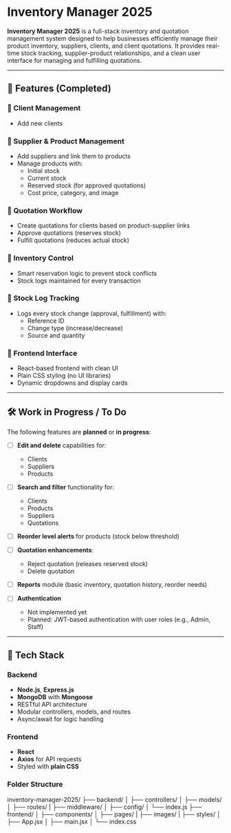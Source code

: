 # Inventory Manager 2025

**Inventory Manager 2025** is a full-stack inventory and quotation management system designed to help businesses efficiently manage their product inventory, suppliers, clients, and client quotations. It provides real-time stock tracking, supplier-product relationships, and a clean user interface for managing and fulfilling quotations.

---

## 🚀 Features (Completed)

### 🔹 Client Management

- Add new clients

### 🔹 Supplier & Product Management

- Add suppliers and link them to products
- Manage products with:
  - Initial stock
  - Current stock
  - Reserved stock (for approved quotations)
  - Cost price, category, and image

### 🔹 Quotation Workflow

- Create quotations for clients based on product-supplier links
- Approve quotations (reserves stock)
- Fulfill quotations (reduces actual stock)

### 🔹 Inventory Control

- Smart reservation logic to prevent stock conflicts
- Stock logs maintained for every transaction

### 🔹 Stock Log Tracking

- Logs every stock change (approval, fulfillment) with:
  - Reference ID
  - Change type (increase/decrease)
  - Source and quantity

### 🔹 Frontend Interface

- React-based frontend with clean UI
- Plain CSS styling (no UI libraries)
- Dynamic dropdowns and display cards

---

## 🛠️ Work in Progress / To Do

The following features are **planned** or **in progress**:

- [ ] **Edit and delete** capabilities for:

  - Clients
  - Suppliers
  - Products

- [ ] **Search and filter** functionality for:

  - Clients
  - Products
  - Suppliers
  - Quotations

- [ ] **Reorder level alerts** for products (stock below threshold)

- [ ] **Quotation enhancements**:

  - Reject quotation (releases reserved stock)
  - Delete quotation

- [ ] **Reports** module (basic inventory, quotation history, reorder needs)

- [ ] **Authentication**
  - Not implemented yet
  - Planned: JWT-based authentication with user roles (e.g., Admin, Staff)

---

## 🧱 Tech Stack

### Backend

- **Node.js**, **Express.js**
- **MongoDB** with **Mongoose**
- RESTful API architecture
- Modular controllers, models, and routes
- Async/await for logic handling

### Frontend

- **React**
- **Axios** for API requests
- Styled with **plain CSS**

### Folder Structure

inventory-manager-2025/
├── backend/
│ ├── controllers/
│ ├── models/
│ ├── routes/
| ├── middleware/
│ ├── config/
│ └── index.js
├── frontend/
│ ├── components/
│ ├── pages/
| ├── images/
| ├── styles/
│ ├── App.jsx
│ ├── main.jsx
│ └── index.css
